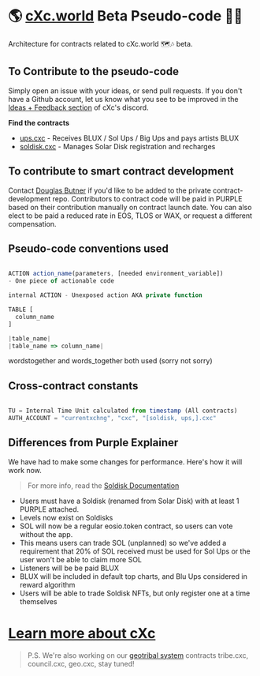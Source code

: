 # 🌎 [cXc.world](https://cxc.world) Beta Pseudo-code 👨‍💻
Architecture for contracts related to cXc.world 🗺🎶 beta. 

## To Contribute to the pseudo-code
Simply open an issue with your ideas, or send pull requests. If you don't have a Github account, let us know what you see to be improved in the [Ideas + Feedback section](https://discord.gg/7MWFcYFjHz) of cXc's discord. 

**Find the contracts** 
- [ups.cxc](pseudo-contracts/ups.cxc.js) - Receives BLUX / Sol Ups / Big Ups and pays artists BLUX
- [soldisk.cxc](pseudo-contracts/soldisk.cxc.js) - Manages Solar Disk registration and recharges


## To contribute to smart contract development
Contact [Douglas Butner](mailto:douglas@cxc.world) if you'd like to be added to the private contract-development repo. Contributors to contract code will be paid in PURPLE based on their contribution manually on contract launch date. You can also elect to be paid a reduced rate in EOS, TLOS or WAX, or request a different compensation.


## Pseudo-code conventions used
```js

ACTION action_name(parameters, [needed environment_variable])
- One piece of actionable code

internal ACTION - Unexposed action AKA private function

TABLE [
  column_name
]

|table_name|
|table_name => column_name|

```
wordstogether and words_together both used (sorry not sorry)


## Cross-contract constants 

```js

TU = Internal Time Unit calculated from timestamp (All contracts)
AUTH_ACCOUNT = "currentxchng", "cxc", "[soldisk, ups,].cxc"

```

## Differences from Purple Explainer
We have had to make some changes for performance. Here's how it will work now.

> For more info, read the [Soldisk Documentation](https://github.com/currentxchange/purple-explainer/blob/master/Soldisk.md)

- Users must have a Soldisk (renamed from Solar Disk) with at least 1 PURPLE attached. 
- Levels now exist on Soldisks
- SOL will now be a regular eosio.token contract, so users can vote without the app. 
- This means users can trade SOL (unplanned) so we've added a requirement that 20% of SOL received must be used for Sol Ups or the user won't be able to claim more SOL 
- Listeners will be be paid BLUX
- BLUX will be included in default top charts, and Blu Ups considered in reward algorithm
- Users will be able to trade Soldisk NFTs, but only register one at a time themselves

# [Learn more about cXc](https://linktr.ee/cxc.world)

> P.S. We're also working on our [geotribal system](https://github.com/dougbutner/web-4#geosocial-systems-geotribes--geodomains) contracts tribe.cxc, council.cxc, geo.cxc, stay tuned! 
